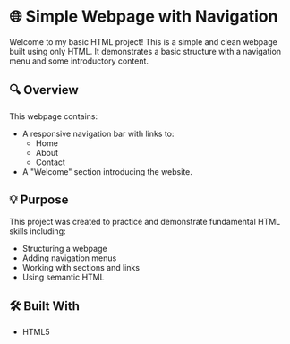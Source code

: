 # 🌐 Simple Webpage with Navigation

Welcome to my basic HTML project! This is a simple and clean webpage built using only HTML. It demonstrates a basic structure with a navigation menu and some introductory content.

## 🔍 Overview

This webpage contains:

- A responsive navigation bar with links to:
  - Home
  - About
  - Contact
- A "Welcome" section introducing the website.

## 💡 Purpose

This project was created to practice and demonstrate fundamental HTML skills including:

- Structuring a webpage
- Adding navigation menus
- Working with sections and links
- Using semantic HTML

## 🛠️ Built With

- HTML5
